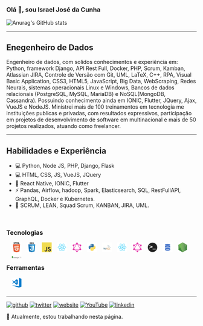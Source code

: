 ### Olá 👋, sou Israel José da Cunha

![Anurag's GitHub stats](https://github-readme-stats.vercel.app/api?username=israeljcunha&show_icons=true&theme=onedark&count_private=true)

---
## Enegenheiro de Dados
<!-- ![Enegenheiro de Dados](link about) -->

Engenheiro de dados, com solidos conhecimentos e experiência em: Python, framework Django, API Rest Full, Docker, PHP, Scrum, Kamban, Atlassian JIRA, Controle de Versão com Git, UML, LaTeX, C++, RPA, Visual Basic Application, CSS3, HTML5, JavaScript, Big Data, WebScraping, Redes Neurais, sistemas operacionais Linux e Windows, Bancos de dados relacionais (PostgreSQL, MySQL, MariaDB) e NoSQL(MongoDB, Cassandra). Possuindo conhecimento ainda em IONIC, Flutter, JQuery, Ajax, VueJS e NodeJS. Ministrei mais de 100 treinamentos em tecnologia me instituições publicas e privadas, com resultados expressivos, participação em projetos de desenvolvimento de software em multinacional e mais de 50 projetos realizados, atuando como freelancer.

---
## Habilidades e Experiência
* 💻 Python, Node JS, PHP, Django, Flask
* 💻 HTML, CSS, JS, VueJS, JQuery
* 📱 React Native, IONIC, Flutter
* ⚡ Pandas, Airflow, hadoop, Spark, Elasticsearch, SQL, RestFullAPI, GraphQL, Docker e Kubernetes.
* 🌱 SCRUM, LEAN, Squad Scrum, KANBAN, JIRA, UML.

<br>

### Tecnologias

<img align="left" alt="HTML5" width="26px" style="margin-left:1em" src="https://raw.githubusercontent.com/github/explore/80688e429a7d4ef2fca1e82350fe8e3517d3494d/topics/html/html.png">
<img align="left" alt="CSS3" width="26px" style="margin-left:1em" src="https://raw.githubusercontent.com/github/explore/80688e429a7d4ef2fca1e82350fe8e3517d3494d/topics/css/css.png" />
<img align="left" alt="JavaScript" width="26px" style="margin-left:1em" src="https://raw.githubusercontent.com/github/explore/80688e429a7d4ef2fca1e82350fe8e3517d3494d/topics/javascript/javascript.png" />
<img align="left" alt="React" width="26px" style="margin-left:1em" src="https://raw.githubusercontent.com/github/explore/80688e429a7d4ef2fca1e82350fe8e3517d3494d/topics/react/react.png" />
<img align="left" alt="GraphQL" width="26px" style="margin-left:1em" src="https://raw.githubusercontent.com/github/explore/80688e429a7d4ef2fca1e82350fe8e3517d3494d/topics/graphql/graphql.png" />
<img align="left" alt="Deno" width="26px" style="margin-left:1em" src="https://raw.githubusercontent.com/github/explore/361e2821e2dea67711cde99c9c40ed357061cf27/topics/python/python.png" />
<img align="left" alt="MySQL" width="26px" style="margin-left:1em" src="https://raw.githubusercontent.com/github/explore/80688e429a7d4ef2fca1e82350fe8e3517d3494d/topics/mysql/mysql.png" />
<img align="left" alt="React" width="26px" style="margin-left:1em" src="https://raw.githubusercontent.com/github/explore/80688e429a7d4ef2fca1e82350fe8e3517d3494d/topics/react/react.png" />
<img align="left" alt="GraphQL" width="26px" style="margin-left:1em" src="https://raw.githubusercontent.com/github/explore/80688e429a7d4ef2fca1e82350fe8e3517d3494d/topics/graphql/graphql.png" />
<img align="left" alt="Terminal" width="26px" style="margin-left:1em" src="https://raw.githubusercontent.com/github/explore/80688e429a7d4ef2fca1e82350fe8e3517d3494d/topics/terminal/terminal.png" />
<img align="left" alt="SQL" width="26px" style="margin-left:1em" src="https://raw.githubusercontent.com/github/explore/80688e429a7d4ef2fca1e82350fe8e3517d3494d/topics/sql/sql.png" />
<img align="left" alt="Node.js" width="26px" style="margin-left:1em" src="https://raw.githubusercontent.com/github/explore/80688e429a7d4ef2fca1e82350fe8e3517d3494d/topics/nodejs/nodejs.png" />
<img align="left" alt="MongoDB" width="26px" style="margin-left:1em" src="https://raw.githubusercontent.com/github/explore/80688e429a7d4ef2fca1e82350fe8e3517d3494d/topics/mongodb/mongodb.png" />


<br><br>

### Ferramentas

<img align="left" alt="Visual Studio Code" width="26px" style="margin-left:1em" src="https://raw.githubusercontent.com/github/explore/80688e429a7d4ef2fca1e82350fe8e3517d3494d/topics/visual-studio-code/visual-studio-code.png" />

<br><br>

---

[<img src='https://cdn.jsdelivr.net/npm/simple-icons@3.0.1/icons/github.svg' alt='github' height='40'>](https://github.com/israeljcunha) [<img src='https://cdn.jsdelivr.net/npm/simple-icons@3.0.1/icons/twitter.svg' alt='twitter' height='40'>](https://twitter.com/israel__cunha)  [<img src='https://cdn.jsdelivr.net/npm/simple-icons@3.0.1/icons/icloud.svg' alt='website' height='40'>](https://israelcunha.gitlab.io/home/) [<img src='https://cdn.jsdelivr.net/npm/simple-icons@3.0.1/icons/youtube.svg' alt='YouTube' height='40'>](https://www.youtube.com/channel/UCcV2u7YnltC6s0upWZmoPHg) [<img src='https://cdn.jsdelivr.net/npm/simple-icons@3.0.1/icons/linkedin.svg' alt='linkedin' height='40'>](https://www.linkedin.com/in/israel-jos%C3%A9-da-cunha-96b91b4a) 
 

🔭 Atualmente, estou trabalhando nesta página. 

<!--
**israeljcunha/israeljcunha** is a ✨ _special_ ✨ repository because its `README.md` (this file) appears on your GitHub profile.

Here are some ideas to get you started:

- 🔭 I’m currently working on ...
- 🌱 I’m currently learning ...
- 👯 I’m looking to collaborate on ...
- 🤔 I’m looking for help with ...
- 💬 Ask me about ...
- 📫 How to reach me: ...
- 😄 Pronouns: ...
- ⚡ Fun fact: ...
-->
